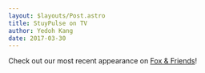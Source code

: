 ```yaml
---
layout: $layouts/Post.astro
title: StuyPulse on TV
author: Yedoh Kang
date: 2017-03-30
---
```

Check out our most recent appearance on [Fox & Friends](https://video.foxnews.com/v/5373051492001/?#sp=show-clips)!
